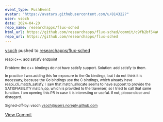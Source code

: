 ```yaml
---
event_type: PushEvent
avatar: "https://avatars.githubusercontent.com/u/814322?"
user: vsoch
date: 2024-04-20
repo_name: researchapps/flux-sched
html_url: https://github.com/researchapps/flux-sched/commit/c9fb2bf54a6e8d514359863d641a97fa66da20bf
repo_url: https://github.com/researchapps/flux-sched
---
```


<a href='https://github.com/vsoch' target='_blank'>vsoch</a> pushed to <a href='https://github.com/researchapps/flux-sched' target='_blank'>researchapps/flux-sched</a>

<small>reapi c++: add satisfy endpoint

Problem: the c++ bindings do not have satisfy support.
Solution: add satisfy to them.

In practice I was adding this for exposure to the Go
bindings, but I do not think it is necessary, because
the Go bindings use the C bindings, which already have
reapi_cli_match_satisfy. I saw that match_allocate
seems to have support to provide the SATISFIABILITY
match_op, which is provided to the traverser, so I
tried to call that same function. I am opening this
PR in case it is interesting or useful. If not,
please close and disregard.

Signed-off-by: vsoch <vsoch@users.noreply.github.com></small>

<a href='https://github.com/researchapps/flux-sched/commit/c9fb2bf54a6e8d514359863d641a97fa66da20bf' target='_blank'>View Commit</a>